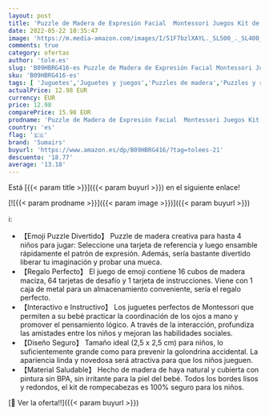 ```yaml
---
layout: post
title: 'Puzzle de Madera de Expresión Facial  Montessori Juegos Kit de Rompecabezas Juguete 16 Cubos 64 Cartas IQ Puzzle Regalo Navidad  SUMAIRS Cubo Juguetes Educativos para Niños 3+ años'
date: 2022-05-22 10:35:47
image: 'https://m.media-amazon.com/images/I/51F7bzlXAYL._SL500_._SL400_.jpg'
comments: true
category: ofertas
author: 'tole.es'
slug: 'B09HBRG416-es Puzzle de Madera de Expresión Facial Montessori Juegos Kit...'
sku: 'B09HBRG416-es'
tags: [ 'Juguetes','Juguetes y juegos','Puzzles de madera','Puzzles y rompecabezas','navidad','sumairs','🇪🇸', ]
actualPrice: 12.98 EUR
currency: EUR
price: 12.98
comparePrice: 15.98 EUR
prodname: 'Puzzle de Madera de Expresión Facial  Montessori Juegos Kit de Rompecabezas Juguete 16 Cubos 64 Cartas IQ Puzzle Regalo Navidad  SUMAIRS Cubo Juguetes Educativos para Niños 3+ años'
country: 'es'
flag: '🇪🇸'
brand: 'Sumairs'
buyurl: 'https://www.amazon.es/dp/B09HBRG416/?tag=tolees-21'
descuento: '18.77'
average: '13.18'
---
```


Está [{{< param title >}}]({{< param buyurl >}}) en el siguiente enlace!

[![{{< param prodname >}}]({{< param image >}})]({{< param buyurl >}})

ℹ️:

- 【Emoji Puzzle Divertido】 Puzzle de madera creativa para hasta 4 niños para jugar: Seleccione una tarjeta de referencia y luego ensamble rápidamente el patrón de expresión. Además, sería bastante divertido liberar tu imaginación y probar una mueca.
- 【Regalo Perfecto】 El juego de emoji contiene 16 cubos de madera maciza, 64 tarjetas de desafío y 1 tarjeta de instrucciones. Viene con 1 caja de metal para un almacenamiento conveniente, sería el regalo perfecto.
- 【Interactivo e Instructivo】 Los juguetes perfectos de Montessori que permiten a su bebé practicar la coordinación de los ojos a mano y promover el pensamiento lógico. A través de la interacción, profundiza las amistades entre los niños y mejoran las habilidades sociales.
- 【Diseño Seguro】 Tamaño ideal (2,5 x 2,5 cm) para niños, lo suficientemente grande como para prevenir la golondrina accidental. La apariencia linda y novedosa será atractiva para que los niños jueguen.
- 【Material Saludable】 Hecho de madera de haya natural y cubierta con pintura sin BPA, sin irritante para la piel del bebé. Todos los bordes lisos y redondos, el kit de rompecabezas es 100% seguro para los niños.

[🛒 Ver la oferta!!]({{< param buyurl >}})
